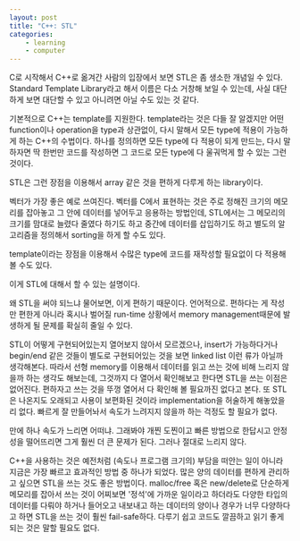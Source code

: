 ```yaml
---
layout: post
title: "C++: STL"
categories:
    - learning
    - computer
---
```


C로 시작해서 C++로 옮겨간 사람의 입장에서 보면 STL은 좀 생소한 개념일 수 있다. Standard Template Library라고 해서 이름은 다소 거창해 보일 수 있는데, 사실 대단하게 보면 대단할 수 있고 아니려면 아닐 수도 있는 것 같다.

기본적으로 C++는 template를 지원한다. template라는 것은 다들 잘 알겠지만 어떤 function이나 operation을 type과 상관없이, 다시 말해서 모든 type에 적용이 가능하게 하는 C++의 수법이다. 하나를 정의하면 모든 type에 다 적용이 되게 만드는, 다시 말하자면 딱 한번만 코드를 작성하면 그 코드로 모든 type에 다 울궈먹게 할 수 있는 그런 것이다.

STL은 그런 장점을 이용해서 array 같은 것을 편하게 다루게 하는 library이다.

벡터가 가장 좋은 예로 쓰여진다. 벡터를 C에서 표현하는 것은 주로 정해진 크기의 메모리를 잡아놓고 그 안에 데이터를 넣어두고 응용하는 방법인데, STL에서는 그 메모리의 크기를 맘대로 늘렸다 줄였다 하기도 하고 중간에 데이터를 삽입하기도 하고 별도의 알고리즘을 정의해서 sorting을 하게 할 수도 있다.

template이라는 장점을 이용해서 수많은 type에 코드를 재작성할 필요없이 다 적용해 볼 수도 있다. 

이게 STL에 대해서 할 수 있는 설명이다.

왜 STL을 써야 되느냐 물어보면, 이게 편하기 때문이다. 언어적으로. 편하다는 게 작성만 편한게 아니라 혹시나 벌어질 run-time 상황에서 memory management때문에 발생하게 될 문제를 확실히 줄일 수 있다. 

STL이 어떻게 구현되어있는지 열어보지 않아서 모르겠으나, insert가 가능하다거나 begin/end 같은 것들이 별도로 구현되어있는 것을 보면 linked list 이런 류가 아닐까 생각해본다. 따라서 선형 memory를 이용해서 데이터를 읽고 쓰는 것에 비해 느리지 않을까 하는 생각도 해보는데, 그것까지 다 열어서 확인해보고 한다면 STL을 쓰는 이점은 없어진다. 편하자고 쓰는 것을 뚜껑 열어서 다 확인해 볼 필요까진 없다고 본다. 또 STL은 나온지도 오래되고 사용이 보편화된 것이라 implementation을 허술하게 해놓았을리 없다. 빠르게 잘 만들어놔서 속도가 느려지지 않을까 하는 걱정도 할 필요가 없다.

만에 하나 속도가 느리면 어떠냐. 그래봐야 개찐 도찐이고 빠른 방법으로 한답시고 안정성을 떨어뜨리면 그게 훨씬 더 큰 문제가 된다. 그러나 절대로 느리지 않다.

C++을 사용하는 것은 예전처럼 (속도나 프로그램 크기의) 부담을 떠안는 일이 아니라 지금은 가장 빠르고 효과적인 방법 중 하나가 되었다. 많은 양의 데이터를 편하게 관리하고 싶으면 STL을 쓰는 것도 좋은 방법이다. malloc/free 혹은 new/delete로 단순하게 메모리를 잡아서 쓰는 것이 어찌보면 '정석'에 가까운 일이라고 하더라도 다양한 타입의 데이터를 다뤄야 하거나 들어오고 내보내고 하는 데이터의 양이나 경우가 너무 다양하다고 하면 STL을 쓰는 것이 훨씬 fail-safe하다. 다루기 쉽고 코드도 깔끔하고 읽기 좋게 되는 것은 말할 필요도 없다.


